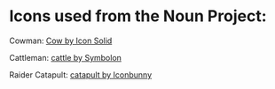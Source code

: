 # Icons used from the Noun Project:

Cowman: [Cow by Icon Solid](https://thenounproject.com/browse/icons/term/cow/)

Cattleman: [cattle by Symbolon](https://thenounproject.com/browse/icons/term/cattle/)

Raider Catapult: [catapult by Iconbunny](https://thenounproject.com/browse/icons/term/catapult/)
